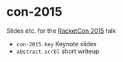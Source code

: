 con-2015
==============

Slides etc. for the [RacketCon 2015](http://con.racket-lang.org/2015/) talk

- `con-2015.key` Keynote slides
- `abstract.scrbl` short writeup
